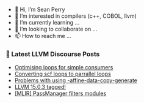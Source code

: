 - 👋 Hi, I’m Sean Perry
- 👀 I’m interested in compilers (c++, COBOL, llvm)
- 🌱 I’m currently learning ...
- 💞️ I’m looking to collaborate on ...
- 📫 How to reach me ...

<!---
s66perry/s66perry is a ✨ special ✨ repository because its `README.md` (this file) appears on your GitHub profile.
You can click the Preview link to take a look at your changes.
--->
### 📕 Latest LLVM Discourse Posts

<!-- DISCOURSE-LLVM:START -->
- [Optimising loops for simple consumers](https://discourse.llvm.org/t/optimising-loops-for-simple-consumers/66234#post_1)
- [Converting scf loops to parrallel loops](https://discourse.llvm.org/t/converting-scf-loops-to-parrallel-loops/66233#post_1)
- [Problems with using -affine-data-copy-generate](https://discourse.llvm.org/t/problems-with-using-affine-data-copy-generate/66232#post_1)
- [LLVM 15.0.3 tagged!](https://discourse.llvm.org/t/llvm-15-0-3-tagged/66031#post_14)
- [[MLIR] PassManager filters modules](https://discourse.llvm.org/t/mlir-passmanager-filters-modules/65387#post_3)
<!-- DISCOURSE-LLVM:END -->

